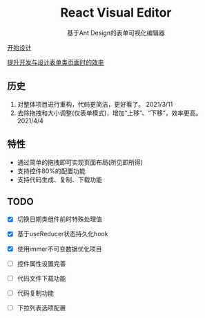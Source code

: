 <div align='center'>
    <h1>React Visual Editor</h1>
    <p>基于Ant Design的表单可视化编辑器</p>
</div>

[开始设计](https://resonances.gitee.io/react-visual-editor)

[提升开发与设计表单类页面时的效率](https://www.yuque.com/docs/share/74964a3f-2290-4958-b9a4-26fb137fd6f3)

## 历史
1. 对整体项目进行重构，代码更简洁，更好看了。 2021/3/11
2. 去除拖拽和大小调整(仅表单模式)，增加“上移”、“下移”，效率更高。 2021/4/4
  
## 特性
- 通过简单的拖拽即可实现页面布局(所见即所得)
- 支持控件80%的配置功能
- 支持代码生成、复制、下载功能

## TODO
- [x] 切换日期类组件前时特殊处理值
- [x] 基于useReducer状态持久化hook
- [x] 使用immer不可变数据优化项目
- [ ] 控件属性设置完善
- [ ] 代码文件下载功能
- [ ] 代码复制功能
- [ ] 下拉列表选项配置


